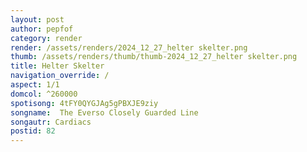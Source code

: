 ```yaml
---
layout: post
author: pepfof
category: render
render: /assets/renders/2024_12_27_helter skelter.png
thumb: /assets/renders/thumb/thumb-2024_12_27_helter skelter.png
title: Helter Skelter
navigation_override: /
aspect: 1/1
domcol: ^260000
spotisong: 4tFY0QYGJAg5gPBXJE9ziy
songname:  The Everso Closely Guarded Line
songautr: Cardiacs
postid: 82
---
```


<!--USER BEGIN 1-->

<!--USER END 1-->

<!--more-->
<!--USER BEGIN 2-->

<!--USER END 2-->

